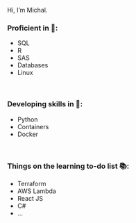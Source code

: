 Hi, I’m Michal.  

### Proficient in 💪:
- SQL 
- R 
- SAS 
- Databases 
- Linux 
    
<br> 

### Developing skills in 📖: 
- Python 
- Containers
- Docker

<br> 
    
### Things on the learning to-do list 📚: 
- Terraform
- AWS Lambda
- React JS
- C# 
- ...
  
  

<!---
michal-edf/michal-edf is a ✨ special ✨ repository because its `README.md` (this file) appears on your GitHub profile.
You can click the Preview link to take a look at your changes.
--->

